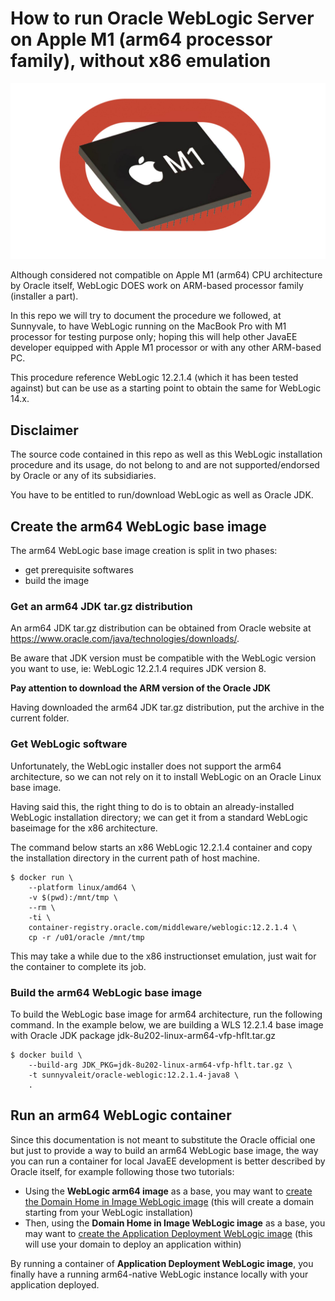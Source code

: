 # How to run Oracle WebLogic Server on Apple M1 (arm64 processor family), without x86 emulation

![logo](img/logo.jpg)

Although considered not compatible on Apple M1 (arm64) CPU architecture by Oracle itself, WebLogic DOES work on ARM-based processor family (installer a part). 

In this repo we will try to document the procedure we followed, at Sunnyvale, to have WebLogic running on the MacBook Pro with M1 processor for testing purpose only; hoping this will help other JavaEE developer equipped with Apple M1 processor or with any other ARM-based PC.

This procedure reference WebLogic 12.2.1.4 (which it has been tested against) but can be use as a starting point to obtain the same for WebLogic 14.x.

## Disclaimer

The source code contained in this repo as well as this WebLogic installation procedure and its usage, do not belong to and are not supported/endorsed by Oracle or any of its subsidiaries.

You have to be entitled to run/download WebLogic as well as Oracle JDK.

## Create the arm64 WebLogic base image

The arm64 WebLogic base image creation is split in two phases:

- get prerequisite softwares
- build the image

### Get an arm64 JDK tar.gz distribution

An arm64 JDK tar.gz distribution can be obtained from Oracle website at https://www.oracle.com/java/technologies/downloads/.

Be aware that JDK version must be compatible with the WebLogic version you want to use, ie: WebLogic 12.2.1.4 requires JDK version 8.

__Pay attention to download the ARM version of the Oracle JDK__

Having downloaded the arm64 JDK tar.gz distribution, put the archive in the current folder.

### Get WebLogic software

Unfortunately, the WebLogic installer does not support the arm64 architecture, so we can not rely on it to install WebLogic on an Oracle Linux base image.

Having said this, the right thing to do is to obtain an already-installed WebLogic installation directory; we can get it from a standard WebLogic baseimage for the x86 architecture.

The command below starts an x86 WebLogic 12.2.1.4 container and copy the installation directory in the current path of host machine.

```console
$ docker run \
    --platform linux/amd64 \
    -v $(pwd):/mnt/tmp \
    --rm \
    -ti \
    container-registry.oracle.com/middleware/weblogic:12.2.1.4 \
    cp -r /u01/oracle /mnt/tmp
```

This may take a while due to the x86 instructionset emulation, just wait for the container to complete its job.

### Build the arm64 WebLogic base image

To build the WebLogic base image for arm64 architecture, run the following command. In the example below, we are building a WLS 12.2.1.4 base image with Oracle JDK package jdk-8u202-linux-arm64-vfp-hflt.tar.gz

```console
$ docker build \
    --build-arg JDK_PKG=jdk-8u202-linux-arm64-vfp-hflt.tar.gz \
    -t sunnyvaleit/oracle-weblogic:12.2.1.4-java8 \
    .
```

## Run an arm64 WebLogic container

Since this documentation is not meant to substitute the Oracle official one but just to provide a way to build an arm64 WebLogic base image, the way you can run a container for local JavaEE development is better described by Oracle itself, for example following those two tutorials:

- Using the **WebLogic arm64 image** as a base, you may want to [create the Domain Home in Image WebLogic image](https://github.com/oracle/docker-images/tree/main/OracleWebLogic/samples/12213-domain-home-in-image) (this will create a domain starting from your WebLogic installation)
- Then, using the **Domain Home in Image WebLogic image** as a base, you may want to [create the Application Deployment WebLogic image](https://github.com/oracle/docker-images/tree/main/OracleWebLogic/samples/12213-deploy-application) (this will use your domain to deploy an application within)

By running a container of **Application Deployment WebLogic image**, you finally have a running arm64-native WebLogic instance locally with your application deployed.